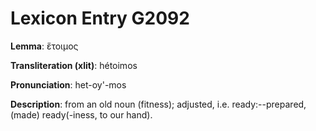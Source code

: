 # Lexicon Entry G2092

**Lemma**: ἕτοιμος

**Transliteration (xlit)**: hétoimos

**Pronunciation**: het-oy'-mos

**Description**:
from an old noun  (fitness); adjusted, i.e. ready:--prepared, (made) ready(-iness, to our hand).
